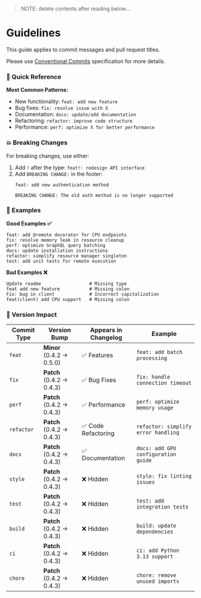 > NOTE: delete contents after reading below...

# Guidelines

This guide applies to commit messages and pull request titles.

Please use [Conventional Commits](https://www.conventionalcommits.org/) specification for more details.

### 🚀 Quick Reference

**Most Common Patterns:**
- New functionality: `feat: add new feature`
- Bug fixes: `fix: resolve issue with X`
- Documentation: `docs: update/add documentation`
- Refactoring: `refactor: improve code structure`
- Performance: `perf: optimize X for better performance`

### 💥 Breaking Changes
For breaking changes, use either:
1. Add `!` after the type: `feat!: redesign API interface`
2. Add `BREAKING CHANGE:` in the footer:
   ```
   feat: add new authentication method
   
   BREAKING CHANGE: The old auth method is no longer supported
   ```

### 🎯 Examples

**Good Examples ✅**
```
feat: add @remote decorator for CPU endpoints
fix: resolve memory leak in resource cleanup
perf: optimize GraphQL query batching
docs: update installation instructions
refactor: simplify resource manager singleton
test: add unit tests for remote execution
```

**Bad Examples ❌**
```
Update readme                  # Missing type
feat add new feature           # Missing colon
Fix: bug in client             # Incorrect capitalization
feat(client) add CPU support   # Missing colon
```

### 🔄 Version Impact

| Commit Type | Version Bump | Appears in Changelog | Example |
|-------------|-------------|-------------------|---------|
| `feat` | **Minor** (0.4.2 → 0.5.0) | ✅ Features | `feat: add batch processing` |
| `fix` | **Patch** (0.4.2 → 0.4.3) | ✅ Bug Fixes | `fix: handle connection timeout` |
| `perf` | **Patch** (0.4.2 → 0.4.3) | ✅ Performance | `perf: optimize memory usage` |
| `refactor` | **Patch** (0.4.2 → 0.4.3) | ✅ Code Refactoring | `refactor: simplify error handling` |
| `docs` | **Patch** (0.4.2 → 0.4.3) | ✅ Documentation | `docs: add GPU configuration guide` |
| `style` | **Patch** (0.4.2 → 0.4.3) | ❌ Hidden | `style: fix linting issues` |
| `test` | **Patch** (0.4.2 → 0.4.3) | ❌ Hidden | `test: add integration tests` |
| `build` | **Patch** (0.4.2 → 0.4.3) | ❌ Hidden | `build: update dependencies` |
| `ci` | **Patch** (0.4.2 → 0.4.3) | ❌ Hidden | `ci: add Python 3.13 support` |
| `chore` | **Patch** (0.4.2 → 0.4.3) | ❌ Hidden | `chore: remove unused imports` |
